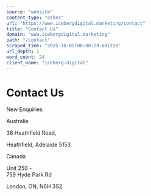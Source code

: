 ```yaml
---
source: "website"
content_type: "other"
url: "https://www.icebergdigital.marketing/contact"
title: "Contact Us"
domain: "www.icebergdigital.marketing"
path: "/contact"
scraped_time: "2025-10-05T00:00:29.601228"
url_depth: 1
word_count: 24
client_name: "iceberg-digital"
---
```


# Contact Us

New Enquiries

Australia

38 Heathfield Road,

Heathfield, Adelaide 5153

Canada

Unit 250 -  
759 Hyde Park Rd

London, ON, N6H 3S2